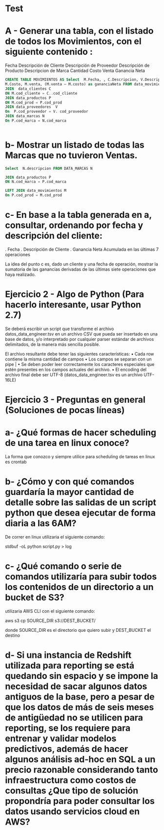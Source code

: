 # Test
# A - Generar una tabla, con el listado de todos los Movimientos, con el siguiente contenido :

Fecha
Descripción de Cliente
Descripción de Proveedor
Descripción de Producto
Descripcion de Marca
Cantidad
Costo
Venta
Ganancia Neta

```SQL
CREATE TABLE MOVIMIENTOS AS Select  M.Fecha, , C.Descripcion, V.Descripcion , N.descripcion,  M.cantidad, 
M.Costo, M.venta, (M.venta – M.costo) as gananciaNeta FROM data_movimientos M 
JOIN  data_clientes C
ON M.cod_cliente = C..cod_cliente
JOIN data_productos P
ON M.cod_prod = P.cod_prod
JOIN data_proveedores  V
On  P.cod_proveedor = V. cod_proveedor
JOIN data_marcas N
On P.cod_marca = N.cod_marca
 
```


# b- Mostrar un listado de todas las Marcas que no tuvieron Ventas.

```SQL
Select  N.descripcion FROM DATA_MARCAS N 

JOIN data_productos P
ON N.cod_marca = P.cod_marca 

LEFT JOIN data_movimientos M
On P.cod_prod = M.cod_prod
```

# c- En base a la tabla generada en a, consultar,  ordenando por fecha y descripción del cliente:

. Fecha
. Descripción de Cliente
. Ganancia Neta Acumulada en las últimas 7 operaciones

La idea del punto c es, dado un cliente y una fecha de operación, mostrar la sumatoria de las ganancias derivadas de las últimas siete operaciones que haya realizado.

# Ejercicio 2 - Algo de Python (Para hacerlo interesante, usar Python 2.7)

Se deberá escribir un script que transforme el archivo datos_data_engineer.tsv en un archivo CSV que pueda ser insertado en una base de datos, y/o interpretado por cualquier parser estándar de archivos delimitados, de la manera más sencilla posible.

El archivo resultante debe tener las siguientes características:
•	Cada row contiene la misma cantidad de campos
•	Los campos se separan con un pipe |
•	Se deben poder leer correctamente los caracteres especiales que estén presentes en los campos actuales del archivo. 
•	El encoding del archivo final debe ser UTF-8 (datos_data_engineer.tsv es un archivo UTF-16LE)













# Ejercicio 3 - Preguntas en general (Soluciones de pocas líneas)

# a- ¿Qué formas de hacer scheduling de una tarea en linux conoce? 

La forma que conozco y siempre utilice para scheduling de tareas en linux es crontab

# b- ¿Cómo y con qué comandos guardaría la mayor cantidad de detalle sobre las salidas de un script python que desea ejecutar de forma diaria a las 6AM?

De correr en linux utilizaria el siguiente comando:

stdbuf -oL python script.py > log


# c- ¿Qué comando o serie de comandos utilizaría para subir todos los contenidos de un directorio a un bucket de S3?

utilizaria AWS CLI con el siguiente comando:

aws s3 cp SOURCE_DIR s3://DEST_BUCKET/ 

donde SOURCE_DIR es el directorio que quiero subir y DEST_BUCKET el destino 

# d- Si una instancia de Redshift utilizada para reporting se está quedando sin espacio y se impone la necesidad de sacar algunos datos antiguos de la base, pero a pesar de que los datos de más de seis meses de antigüedad no se utilicen para reporting, se los requiere para entrenar y validar modelos predictivos, además de hacer algunos análisis ad-hoc en SQL a un precio razonable considerando tanto infraestructura como costos de consultas ¿Que tipo de solución propondría para poder consultar los datos usando servicios cloud en AWS? 


